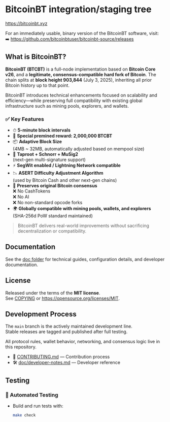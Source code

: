 BitcoinBT integration/staging tree
==================================

https://bitcoinbt.xyz

For an immediately usable, binary version of the BitcoinBT software, visit:  
➡️ https://github.com/bitcoinbtuser/bitcoinbt-source/releases

What is BitcoinBT?
------------------

**BitcoinBT (BTCBT)** is a full-node implementation based on **Bitcoin Core v26**, and a **legitimate, consensus-compatible hard fork of Bitcoin**. The chain splits at **block height 903,844** (July 3, 2025), inheriting all prior Bitcoin history up to that point.

BitcoinBT introduces technical enhancements focused on scalability and efficiency—while preserving full compatibility with existing global infrastructure such as mining pools, explorers, and wallets.

### ✅ Key Features

- ⏱ **5-minute block intervals**
- 🎁 **Special premined reward: 2,000,000 BTCBT**
- 📦 **Adaptive Block Size**  
  (4MB ~ 32MB, automatically adjusted based on mempool size)
- 🔐 **Taproot + Schnorr + MuSig2**  
  (next-gen multi-signature support)
- ⚡ **SegWit enabled / Lightning Network compatible**
- 📉 **ASERT Difficulty Adjustment Algorithm**  
  (used by Bitcoin Cash and other next-gen chains)
- 🧱 **Preserves original Bitcoin consensus**  
  ❌ No CashTokens  
  ❌ No AI  
  ❌ No non-standard opcode forks
- 🌍 **Globally compatible with mining pools, wallets, and explorers**  
  (SHA-256d PoW standard maintained)

> BitcoinBT delivers real-world improvements without sacrificing decentralization or compatibility.

Documentation
-------------

See the [doc folder](/doc) for technical guides, configuration details, and developer documentation.

License
-------

Released under the terms of the **MIT license**.  
See [COPYING](COPYING) or https://opensource.org/licenses/MIT.

Development Process
-------------------

The `main` branch is the actively maintained development line.  
Stable releases are tagged and published after full testing.

All protocol rules, wallet behavior, networking, and consensus logic live in this repository.

- 📄 [CONTRIBUTING.md](CONTRIBUTING.md) — Contribution process
- 🛠 [doc/developer-notes.md](doc/developer-notes.md) — Developer reference

Testing
-------

### 🔁 Automated Testing

- Build and run tests with:
  ```bash
  make check

